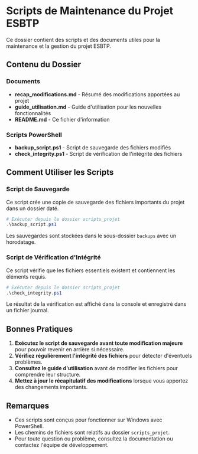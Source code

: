 # Scripts de Maintenance du Projet ESBTP

Ce dossier contient des scripts et des documents utiles pour la maintenance et la gestion du projet ESBTP.

## Contenu du Dossier

### Documents
- **recap_modifications.md** - Résumé des modifications apportées au projet
- **guide_utilisation.md** - Guide d'utilisation pour les nouvelles fonctionnalités
- **README.md** - Ce fichier d'information

### Scripts PowerShell
- **backup_script.ps1** - Script de sauvegarde des fichiers modifiés
- **check_integrity.ps1** - Script de vérification de l'intégrité des fichiers

## Comment Utiliser les Scripts

### Script de Sauvegarde

Ce script crée une copie de sauvegarde des fichiers importants du projet dans un dossier daté.

```powershell
# Exécuter depuis le dossier scripts_projet
.\backup_script.ps1
```

Les sauvegardes sont stockées dans le sous-dossier `backups` avec un horodatage.

### Script de Vérification d'Intégrité

Ce script vérifie que les fichiers essentiels existent et contiennent les éléments requis.

```powershell
# Exécuter depuis le dossier scripts_projet
.\check_integrity.ps1
```

Le résultat de la vérification est affiché dans la console et enregistré dans un fichier journal.

## Bonnes Pratiques

1. **Exécutez le script de sauvegarde avant toute modification majeure** pour pouvoir revenir en arrière si nécessaire.
2. **Vérifiez régulièrement l'intégrité des fichiers** pour détecter d'éventuels problèmes.
3. **Consultez le guide d'utilisation** avant de modifier les fichiers pour comprendre leur structure.
4. **Mettez à jour le récapitulatif des modifications** lorsque vous apportez des changements importants.

## Remarques

- Ces scripts sont conçus pour fonctionner sur Windows avec PowerShell.
- Les chemins de fichiers sont relatifs au dossier `scripts_projet`.
- Pour toute question ou problème, consultez la documentation ou contactez l'équipe de développement. 